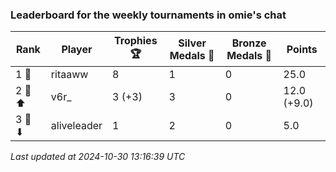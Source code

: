 ### Leaderboard for the weekly tournaments in omie's chat
| Rank | Player | Trophies 🏆 | Silver Medals 🥈 | Bronze Medals 🥉 | Points |
|------|--------|-------------|------------------|------------------|--------|
| 1 🥇 | ritaaww | 8 | 1 | 0 | 25.0 |
| 2 🥈 ⬆| v6r_ | 3 (+3) | 3 | 0 | 12.0 (+9.0) |
| 3 🥉 ⬇| aliveleader | 1 | 2 | 0 | 5.0 |

_Last updated at 2024-10-30 13:16:39 UTC_